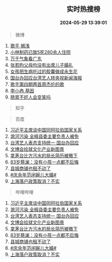 <div align="center"><h2>实时热搜榜</h2><h4>2024-05-29 13:39:01</h4></div>

> 微博  

1. [歌手 搁浅](https://s.weibo.com/weibo?q=%E6%AD%8C%E6%89%8B%20%E6%90%81%E6%B5%85&t=31&band_rank=1&Refer=top)<br />
2. [小林制药已致5死280余人住院](https://s.weibo.com/weibo?q=%23%E5%B0%8F%E6%9E%97%E5%88%B6%E8%8D%AF%E5%B7%B2%E8%87%B45%E6%AD%BB280%E4%BD%99%E4%BA%BA%E4%BD%8F%E9%99%A2%23&t=31&band_rank=2&Refer=top)<br />
3. [万千气象看广东](https://s.weibo.com/weibo?q=%23%E4%B8%87%E5%8D%83%E6%B0%94%E8%B1%A1%E7%9C%8B%E5%B9%BF%E4%B8%9C%23&t=31&band_rank=3&Refer=top)<br />
4. [张若昀父母均没有出席儿子婚礼](https://s.weibo.com/weibo?q=%23%E5%BC%A0%E8%8B%A5%E6%98%80%E7%88%B6%E6%AF%8D%E5%9D%87%E6%B2%A1%E6%9C%89%E5%87%BA%E5%B8%AD%E5%84%BF%E5%AD%90%E5%A9%9A%E7%A4%BC%23&t=31&band_rank=4&Refer=top)<br />
5. [女孩把生病吃过的胶囊做成永生花](https://s.weibo.com/weibo?q=%23%E5%A5%B3%E5%AD%A9%E6%8A%8A%E7%94%9F%E7%97%85%E5%90%83%E8%BF%87%E7%9A%84%E8%83%B6%E5%9B%8A%E5%81%9A%E6%88%90%E6%B0%B8%E7%94%9F%E8%8A%B1%23&t=31&band_rank=5&Refer=top)<br />
6. [国台办回应台湾艺人转央视新闻海报](https://s.weibo.com/weibo?q=%23%E5%9B%BD%E5%8F%B0%E5%8A%9E%E5%9B%9E%E5%BA%94%E5%8F%B0%E6%B9%BE%E8%89%BA%E4%BA%BA%E8%BD%AC%E5%A4%AE%E8%A7%86%E6%96%B0%E9%97%BB%E6%B5%B7%E6%8A%A5%23&t=31&band_rank=6&Refer=top)<br />
7. [歌手第四期两首周杰伦的歌](https://s.weibo.com/weibo?q=%23%E6%AD%8C%E6%89%8B%E7%AC%AC%E5%9B%9B%E6%9C%9F%E4%B8%A4%E9%A6%96%E5%91%A8%E6%9D%B0%E4%BC%A6%E7%9A%84%E6%AD%8C%23&t=31&band_rank=7&Refer=top)<br />
8. [李小冉 基因](https://s.weibo.com/weibo?q=%E6%9D%8E%E5%B0%8F%E5%86%89%20%E5%9F%BA%E5%9B%A0&t=31&band_rank=8&Refer=top)<br />
9. [肠胃不好人会变笨吗](https://s.weibo.com/weibo?q=%23%E8%82%A0%E8%83%83%E4%B8%8D%E5%A5%BD%E4%BA%BA%E4%BC%9A%E5%8F%98%E7%AC%A8%E5%90%97%23&t=31&band_rank=9&Refer=top)<br />

> 知乎  


> 百度  

1. [习近平主席谈中国同阿拉伯国家关系](https://www.baidu.com/s?wd=%E4%B9%A0%E8%BF%91%E5%B9%B3%E4%B8%BB%E5%B8%AD%E8%B0%88%E4%B8%AD%E5%9B%BD%E5%90%8C%E9%98%BF%E6%8B%89%E4%BC%AF%E5%9B%BD%E5%AE%B6%E5%85%B3%E7%B3%BB&sa=fyb_news&rsv_dl=fyb_news)<br />
2. [滁河污染 全椒县委主要负责人被免](https://www.baidu.com/s?wd=%E6%BB%81%E6%B2%B3%E6%B1%A1%E6%9F%93+%E5%85%A8%E6%A4%92%E5%8E%BF%E5%A7%94%E4%B8%BB%E8%A6%81%E8%B4%9F%E8%B4%A3%E4%BA%BA%E8%A2%AB%E5%85%8D&sa=fyb_news&rsv_dl=fyb_news)<br />
3. [台湾艺人表态支持统一 国台办回应](https://www.baidu.com/s?wd=%E5%8F%B0%E6%B9%BE%E8%89%BA%E4%BA%BA%E8%A1%A8%E6%80%81%E6%94%AF%E6%8C%81%E7%BB%9F%E4%B8%80+%E5%9B%BD%E5%8F%B0%E5%8A%9E%E5%9B%9E%E5%BA%94&sa=fyb_news&rsv_dl=fyb_news)<br />
4. [文博会绘就文化产业新图景](https://www.baidu.com/s?wd=%E6%96%87%E5%8D%9A%E4%BC%9A%E7%BB%98%E5%B0%B1%E6%96%87%E5%8C%96%E4%BA%A7%E4%B8%9A%E6%96%B0%E5%9B%BE%E6%99%AF&sa=fyb_news&rsv_dl=fyb_news)<br />
5. [拿茅台比方污水的局长简历被撤下](https://www.baidu.com/s?wd=%E6%8B%BF%E8%8C%85%E5%8F%B0%E6%AF%94%E6%96%B9%E6%B1%A1%E6%B0%B4%E7%9A%84%E5%B1%80%E9%95%BF%E7%AE%80%E5%8E%86%E8%A2%AB%E6%92%A4%E4%B8%8B&sa=fyb_news&rsv_dl=fyb_news)<br />
6. [83岁蔡澜：没有小孩一点都不后悔](https://www.baidu.com/s?wd=83%E5%B2%81%E8%94%A1%E6%BE%9C%EF%BC%9A%E6%B2%A1%E6%9C%89%E5%B0%8F%E5%AD%A9%E4%B8%80%E7%82%B9%E9%83%BD%E4%B8%8D%E5%90%8E%E6%82%94&sa=fyb_news&rsv_dl=fyb_news)<br />
7. [县城商铺也租不动了](https://www.baidu.com/s?wd=%E5%8E%BF%E5%9F%8E%E5%95%86%E9%93%BA%E4%B9%9F%E7%A7%9F%E4%B8%8D%E5%8A%A8%E4%BA%86&sa=fyb_news&rsv_dl=fyb_news)<br />
8. [#庆余年范闲婉儿大婚#](https://www.baidu.com/s?wd=%23%E5%BA%86%E4%BD%99%E5%B9%B4%E8%8C%83%E9%97%B2%E5%A9%89%E5%84%BF%E5%A4%A7%E5%A9%9A%23&sa=fyb_news&rsv_dl=fyb_news)<br />
9. [上海落户政策取消？不实](https://www.baidu.com/s?wd=%E4%B8%8A%E6%B5%B7%E8%90%BD%E6%88%B7%E6%94%BF%E7%AD%96%E5%8F%96%E6%B6%88%EF%BC%9F%E4%B8%8D%E5%AE%9E&sa=fyb_news&rsv_dl=fyb_news)<br />

> 哔哩哔哩  

1. [习近平主席谈中国同阿拉伯国家关系](https://www.baidu.com/s?wd=%E4%B9%A0%E8%BF%91%E5%B9%B3%E4%B8%BB%E5%B8%AD%E8%B0%88%E4%B8%AD%E5%9B%BD%E5%90%8C%E9%98%BF%E6%8B%89%E4%BC%AF%E5%9B%BD%E5%AE%B6%E5%85%B3%E7%B3%BB&sa=fyb_news&rsv_dl=fyb_news)<br />
2. [滁河污染 全椒县委主要负责人被免](https://www.baidu.com/s?wd=%E6%BB%81%E6%B2%B3%E6%B1%A1%E6%9F%93+%E5%85%A8%E6%A4%92%E5%8E%BF%E5%A7%94%E4%B8%BB%E8%A6%81%E8%B4%9F%E8%B4%A3%E4%BA%BA%E8%A2%AB%E5%85%8D&sa=fyb_news&rsv_dl=fyb_news)<br />
3. [台湾艺人表态支持统一 国台办回应](https://www.baidu.com/s?wd=%E5%8F%B0%E6%B9%BE%E8%89%BA%E4%BA%BA%E8%A1%A8%E6%80%81%E6%94%AF%E6%8C%81%E7%BB%9F%E4%B8%80+%E5%9B%BD%E5%8F%B0%E5%8A%9E%E5%9B%9E%E5%BA%94&sa=fyb_news&rsv_dl=fyb_news)<br />
4. [文博会绘就文化产业新图景](https://www.baidu.com/s?wd=%E6%96%87%E5%8D%9A%E4%BC%9A%E7%BB%98%E5%B0%B1%E6%96%87%E5%8C%96%E4%BA%A7%E4%B8%9A%E6%96%B0%E5%9B%BE%E6%99%AF&sa=fyb_news&rsv_dl=fyb_news)<br />
5. [拿茅台比方污水的局长简历被撤下](https://www.baidu.com/s?wd=%E6%8B%BF%E8%8C%85%E5%8F%B0%E6%AF%94%E6%96%B9%E6%B1%A1%E6%B0%B4%E7%9A%84%E5%B1%80%E9%95%BF%E7%AE%80%E5%8E%86%E8%A2%AB%E6%92%A4%E4%B8%8B&sa=fyb_news&rsv_dl=fyb_news)<br />
6. [83岁蔡澜：没有小孩一点都不后悔](https://www.baidu.com/s?wd=83%E5%B2%81%E8%94%A1%E6%BE%9C%EF%BC%9A%E6%B2%A1%E6%9C%89%E5%B0%8F%E5%AD%A9%E4%B8%80%E7%82%B9%E9%83%BD%E4%B8%8D%E5%90%8E%E6%82%94&sa=fyb_news&rsv_dl=fyb_news)<br />
7. [县城商铺也租不动了](https://www.baidu.com/s?wd=%E5%8E%BF%E5%9F%8E%E5%95%86%E9%93%BA%E4%B9%9F%E7%A7%9F%E4%B8%8D%E5%8A%A8%E4%BA%86&sa=fyb_news&rsv_dl=fyb_news)<br />
8. [#庆余年范闲婉儿大婚#](https://www.baidu.com/s?wd=%23%E5%BA%86%E4%BD%99%E5%B9%B4%E8%8C%83%E9%97%B2%E5%A9%89%E5%84%BF%E5%A4%A7%E5%A9%9A%23&sa=fyb_news&rsv_dl=fyb_news)<br />
9. [上海落户政策取消？不实](https://www.baidu.com/s?wd=%E4%B8%8A%E6%B5%B7%E8%90%BD%E6%88%B7%E6%94%BF%E7%AD%96%E5%8F%96%E6%B6%88%EF%BC%9F%E4%B8%8D%E5%AE%9E&sa=fyb_news&rsv_dl=fyb_news)<br />
